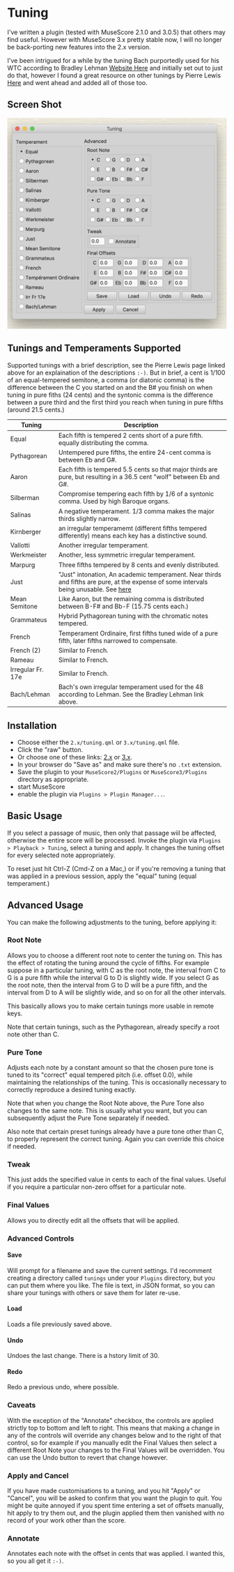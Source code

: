 # Tuning

I've written a plugin (tested with MuseScore 2.1.0 and 3.0.5) that others may find useful.
However with MuseScore 3.x pretty stable now, I will no longer be back-porting new features into the
2.x version.

I've been intrigued for a while by the tuning Bach purportedly used
for his WTC according to Bradley Lehman [Website Here](http://www.larips.com)
and initially set out to just do that,
however I found a great resource on other tunings by Pierre Lewis
[Here](http://leware.net/temper/temper.htm) and went ahead and added
all of those too.

## Screen Shot

![Tuning Pop Up](https://raw.githubusercontent.com/billhails/MuseScore-plugins/develop/images/Tuning.png)

## Tunings and Temperaments Supported

Supported tunings with a brief description, see the Pierre Lewis
page linked above for an explaination of the descriptions `:-)`.
But in brief, a cent is 1/100 of an equal-tempered semitone, a comma
(or diatonic comma) is the difference between the C you started on
and the B# you finish on when tuning in pure fiths (24 cents) and
the syntonic comma is the difference between a pure third and the
first third you reach when tuning in pure fifths (around 21.5 cents.)

| Tuning | Description |
| ------ | ----------- |
| Equal | Each fifth is tempered 2 cents short of a pure fifth. equally distributing the comma. |
| Pythagorean | Untempered pure fifths, the entire 24-cent comma is between Eb and G#. |
| Aaron | Each fifth is tempered 5.5 cents so that major thirds are pure, but resulting in a 36.5 cent "wolf" between Eb and G#. |
| Silberman | Compromise tempering each fifth by 1/6 of a syntonic comma. Used by high Baroque organs. |
| Salinas | A negative temperament. 1/3 comma makes the major thirds slightly narrow. |
| Kirnberger | an irregular temperamemt (different fifths tempered differently) means each key has a distinctive sound. |
| Vallotti | Another irregular temperament. |
| Werkmeister | Another, less symmetric irregular temperament. |
| Marpurg | Three fifths tempered by 8 cents and evenly distributed. |
| Just | "Just" intonation, An academic temperament. Near thirds and fifths are pure, at the expense of some intervals being unusable. See [here](https://musescore.com/billhails/scores/5704148)|
| Mean Semitone | Like Aaron, but the remaining comma is distributed between B-F# and Bb-F (15.75 cents each.) |
| Grammateus | Hybrid Pythagorean tuning with the chromatic notes tempered. |
| French | Temperament Ordinaire, first fifths tuned wide of a pure fifth, later fifths narrowed to compensate. |
| French (2) | Similar to French. |
| Rameau | Similar to French. |
| Irregular Fr. 17e | Similar to French. |
| Bach/Lehman | Bach's own irregular temperament used for the 48 according to Lehman. See the Bradley Lehman link above. |

## Installation

* Choose either the `2.x/tuning.qml` or `3.x/tuning.qml` file.
* Click the "raw" button.
* Or choose one of these links: [2.x](https://raw.githubusercontent.com/billhails/MuseScore-plugins/master/src/Tuning/2.x/tuning.qml) or [3.x](https://raw.githubusercontent.com/billhails/MuseScore-plugins/master/src/Tuning/3.x/tuning.qml).
* In your browser do "Save as" and make sure there's no `.txt` extension.
* Save the plugin to your `MuseScore2/Plugins` or `MuseScore3/Plugins` directory as appropriate.
* start MuseScore
* enable the plugin via `Plugins > Plugin Manager...`.

## Basic Usage

If you select a passage of music, then only that passage wiil be
affected, otherwise the entire score will be processed.  Invoke the
plugin via `Plugins > Playback > Tuning`, select a tuning and apply.
It changes the tuning offset for every selected note appropriately.

To reset just hit Ctrl-Z (Cmd-Z on a Mac,) or if you're removing a
tuning that was applied in a previous session, apply the "equal"
tuning (equal temperament.)

## Advanced Usage

You can make the following adjustments to the tuning, before applying
it:

### Root Note

Allows you to choose a different root note to center the tuning on.
This has the effect of rotating the tuning around the cycle of
fifths. For example suppose in a particular tuning, with C as the
root note, the interval from C to G is a pure fifth while the
interval G to D is slightly wide. If you select G as the root note,
then the interval from G to D will be a pure fifth, and the interval
from D to A will be slightly wide, and so on for all the other
intervals.

This basically allows you to make certain tunings more usable in
remote keys.

Note that certain tunings, such as the Pythagorean, already specify
a root note other than C.

### Pure Tone

Adjusts each note by a constant amount so that the chosen pure tone
is tuned to its "correct" equal tempered pitch (i.e. offset 0.0),
while maintaining the relationships of the tuning. This is occasionally
necessary to correctly reproduce a desired tuning exactly.

Note that when you change the Root Note above, the Pure Tone also
changes to the same note. This is usually what you want, but you
can subsequently adjust the Pure Tone separately if needed.

Also note that certain preset tunings already have a pure tone
other than C, to properly represent the correct tuning. Again
you can override this choice if needed.

### Tweak

This just adds the specified value in cents to each of the final
values.  Useful if you require a particular non-zero offset for a
particular note.

### Final Values

Allows you to directly edit all the offsets that will be applied.

### Advanced Controls

#### Save

Will prompt for a filename and save the current settings. I'd
recomment creating a directory called `tunings` under your `Plugins`
directory, but you can put them where you like. The file is text,
in JSON format, so you can share your tunings with others or save
them for later re-use.

#### Load

Loads a file previously saved above.

#### Undo

Undoes the last change. There is a hstory limit of 30.

#### Redo

Redo a previous undo, where possible.

### Caveats

With the exception of the "Annotate" checkbox, the controls are
applied strictly top to bottom and left to right.  This means that
making a change in any of the controls will override any changes
below and to the right of that control, so for example if you
manually edit the Final Values then select a different Root Note
your changes to the Final Values will be overridden. You can use
the Undo button to revert that change however.

### Apply and Cancel

If you have made customisations to a tuning, and you hit "Apply"
or "Cancel", you will be asked to confirm that you want the plugin to
quit. You might be quite annoyed if you spent time entering a set
of offsets manually, hit apply to try them out, and the plugin
applied them then vanished with no record of your work other than the
score.

### Annotate

Annotates each note with the offset in cents that was applied. I wanted
this, so you all get it `:-)`.

